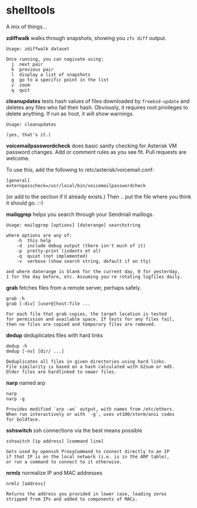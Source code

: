 # shelltools

A mix of things...

**zdiffwalk** walks through snapshots, showing you `zfs diff` output.

    Usage: zdiffwalk dataset

    Once running, you can nagivate using:
      j  next pair
      k  previous pair
      l  display a list of snapshots
      g  go to a specific point in the list
      z  zoom
      q  quit

**cleanupdates** tests hash values of files downloaded by `freebsd-update`
and deletes any files who fail their hash. Obviously, it requires root
privileges to delete anything. If run as !root, it will show warnings.

    Usage: cleanupdates

    (yes, that's it.)

**voicemailpasswordcheck** does basic sanity checking for Asterisk VM
password changes. Add or comment rules as you see fit. Pull requests
are welcome.

To use this, add the following to /etc/asterisk/voicemail.conf:

    [general]
    externpasscheck=/usr/local/bin/voicemailpasswordcheck

(or add to the section if it already exists.)  Then .. put the file
where you think it should go. :-)

**mailqgrep** helps you search through your Sendmail maillogs.

	Usage: mailqgrep [options] [daterange] searchstring

	where options are any of:
		-h	this help
		-d	include debug output (there isn't much of it)
		-p	pretty-print (indents et al)
		-q	quiet (not implemented)
		-v	verbose (show search string, default if on tty)

	and where daterange is blank for the current day, 0 for yesterday,
	1 for the day before, etc. Assuming you're rotating logfiles daily.

**grab** fetches files from a remote server, perhaps safely.

	grab -h
	grab [-div] [user@]host:file ...

	For each file that grab copies, the target location is tested
	for permission and available space. If tests for any files fail,
	then no files are copied and temporary files are removed.

**dedup** deduplicates files with hard links

	dedup -h
	dedup [-nv] [dir/ ...]

	Deduplicates all files in given directories using hard links.
	File similarity is based on a hash calculated with b2sum or md5.
	Older files are hardlinked to newer files.

**narp** named arp

	narp
	narp -g

	Provides modified `arp -an` output, with names from /etc/ethers.
	When run interactively or with `-g`, uses vt100/xterm/ansi codes
	for boldface.

**sshswitch** ssh connections via the best means possible

	sshswitch [ip address] [command line]

	Gets used by openssh ProxyCommand to connect directly to an IP
	if that IP is on the local network (i.e. is in the ARP table),
	or run a command to connect to it otherwise.

**nrmlz** normalize IP and MAC addresses

	nrmlz [address]

	Returns the address you provided in lower case, leading zeros
	stripped from IPs and added to components of MACs.

